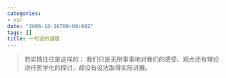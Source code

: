 ```yaml
---
categories:
- var
date: "2006-10-16T00:00:00Z"
tags: []
title: 一句话的道理
---
```


> 而实情往往是这样的：
> 我们只是无所事事地对我们的感受、观点还有理论进行哲学化的探讨，却没有设法取得实际进展。
